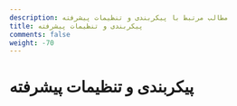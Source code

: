 ```yaml
---
description: مطالب مرتبط با پیکربندی و تنظیمات پیشرفته
title: پیکربندی و تنظیمات پیشرفته
comments: false
weight: -70
---
```


# پیکربندی و تنظیمات پیشرفته 